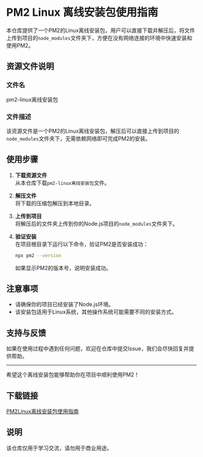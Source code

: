 # PM2 Linux 离线安装包使用指南

本仓库提供了一个PM2的Linux离线安装包，用户可以直接下载并解压后，将文件上传到项目的`node_modules`文件夹下，方便在没有网络连接的环境中快速安装和使用PM2。

## 资源文件说明

### 文件名
pm2-linux离线安装包

### 文件描述
该资源文件是一个PM2的Linux离线安装包，解压后可以直接上传到项目的`node_modules`文件夹下，无需依赖网络即可完成PM2的安装。

## 使用步骤

1. **下载资源文件**  
   从本仓库下载`pm2-linux离线安装包`文件。

2. **解压文件**  
   将下载的压缩包解压到本地目录。

3. **上传到项目**  
   将解压后的文件夹上传到你的Node.js项目的`node_modules`文件夹下。

4. **验证安装**  
   在项目根目录下运行以下命令，验证PM2是否安装成功：
   ```bash
   npx pm2 --version
   ```
   如果显示PM2的版本号，说明安装成功。

## 注意事项

- 请确保你的项目已经安装了Node.js环境。
- 该安装包适用于Linux系统，其他操作系统可能需要不同的安装方式。

## 支持与反馈

如果在使用过程中遇到任何问题，欢迎在仓库中提交Issue，我们会尽快回复并提供帮助。

---

希望这个离线安装包能够帮助你在项目中顺利使用PM2！

## 下载链接
[PM2Linux离线安装包使用指南](https://pan.quark.cn/s/c0c9d80f80ec)

## 说明

该仓库仅用于学习交流，请勿用于商业用途。
